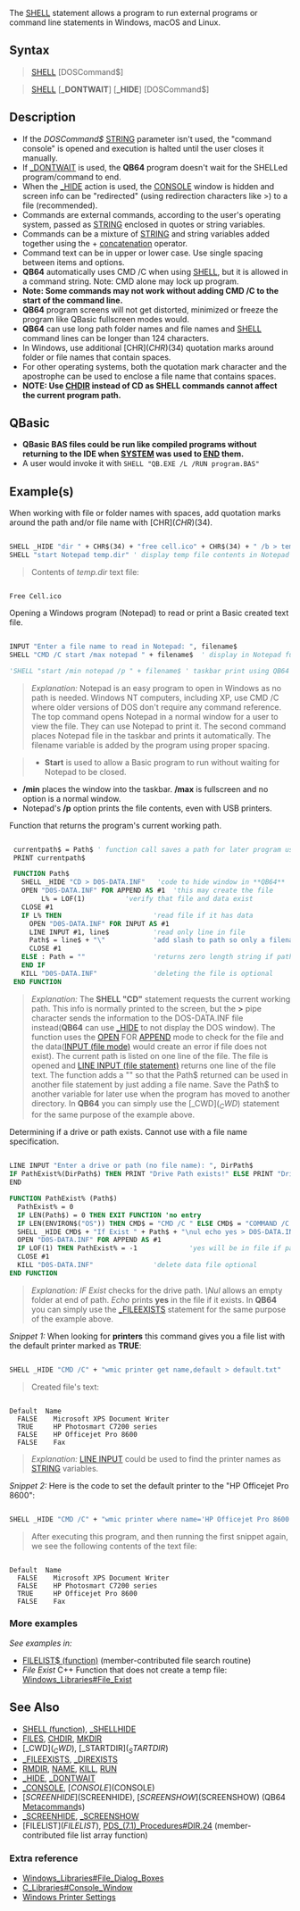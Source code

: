 The [SHELL](SHELL) statement allows a program to run external programs or command line statements in Windows, macOS and Linux.

## Syntax

>  [SHELL](SHELL) [DOSCommand$]

>  [SHELL](SHELL) [**_DONTWAIT**] [**_HIDE**] [DOSCommand$]

## Description

* If the *DOSCommand$* [STRING](STRING) parameter isn't used, the "command console" is opened and execution is halted until the user closes it manually.
* If [_DONTWAIT](_DONTWAIT) is used, the **QB64** program doesn't wait for the SHELLed program/command to end.
* When the [_HIDE](_HIDE) action is used, the [CONSOLE](CONSOLE) window is hidden and screen info can be "redirected" (using redirection characters like >) to a file (recommended).
* Commands are external commands, according to the user's operating system, passed as [STRING](STRING) enclosed in quotes or string variables.
* Commands can be a mixture of [STRING](STRING) and string variables added together using the + [concatenation](concatenation) operator.
* Command text can be in upper or lower case. Use single spacing between items and options.
* **QB64** automatically uses CMD /C when using [SHELL](SHELL), but it is allowed in a command string. Note: CMD alone may lock up program.
* **Note: Some commands may not work without adding CMD /C to the start of the command line.**
* **QB64** program screens will not get distorted, minimized or freeze the program like QBasic fullscreen modes would. 
* **QB64** can use long path folder names and file names and [SHELL](SHELL) command lines can be longer than 124 characters.
* In Windows, use additional [CHR$](CHR$)(34) quotation marks around folder or file names that contain spaces.
* For other operating systems, both the quotation mark character and the apostrophe can be used to enclose a file name that contains spaces.
* **NOTE: Use [CHDIR](CHDIR) instead of CD as SHELL commands cannot affect the current program path.**

## QBasic

* **QBasic BAS files could be run like compiled programs without returning to the IDE when [SYSTEM](SYSTEM) was used to [END](END) them.**
* A user would invoke it with `SHELL "QB.EXE /L /RUN program.BAS"`

## Example(s)

When working with file or folder names with spaces, add quotation marks around the path and/or file name with [CHR$](CHR$)(34).

```vb

SHELL _HIDE "dir " + CHR$(34) + "free cell.ico" + CHR$(34) + " /b > temp.dir" 
SHELL "start Notepad temp.dir" ' display temp file contents in Notepad window 

```

> Contents of *temp.dir* text file:

```text

Free Cell.ico

```

Opening a Windows program (Notepad) to read or print a Basic created text file.

```vb

INPUT "Enter a file name to read in Notepad: ", filename$
SHELL "CMD /C start /max notepad " + filename$  ' display in Notepad full screen in XP or NT   

'SHELL "start /min notepad /p " + filename$ ' taskbar print using QB64 CMD /C not necessary

```

> *Explanation:* Notepad is an easy program to open in Windows as no path is needed. Windows NT computers, including XP, use CMD /C where older versions of DOS don't require any command reference. The top command opens Notepad in a normal window for a user to view the file. They can use Notepad to print it. The second command places Notepad file in the taskbar and prints it automatically. The filename variable is added by the program using proper spacing. 

> * **Start** is used to allow a Basic program to run without waiting for Notepad to be closed.
  * **/min** places the window into the taskbar. **/max** is fullscreen and no option is a normal window.
  * Notepad's **/p** option prints the file contents, even with USB printers.

Function that returns the program's current working path.

```vb

 currentpath$ = Path$ ' function call saves a path for later program use
 PRINT currentpath$

 FUNCTION Path$   
   SHELL _HIDE "CD > D0S-DATA.INF"   'code to hide window in **QB64**
   OPEN "D0S-DATA.INF" FOR APPEND AS #1  'this may create the file
        L% = LOF(1)          'verify that file and data exist
   CLOSE #1   
   IF L% THEN                       'read file if it has data
     OPEN "D0S-DATA.INF" FOR INPUT AS #1
     LINE INPUT #1, line$           'read only line in file
     Path$ = line$ + "\"            'add slash to path so only a filename needs added later
     CLOSE #1
   ELSE : Path = ""                 'returns zero length string if path not found
   END IF
   KILL "D0S-DATA.INF"              'deleting the file is optional
 END FUNCTION 

```


> *Explanation:* The **SHELL "CD"** statement requests the current working path. This info is normally printed to the screen, but the **>** pipe character sends the information to the DOS-DATA.INF file instead(**QB64** can use [_HIDE](_HIDE) to not display the DOS window). The function uses the [OPEN](OPEN) FOR [APPEND](APPEND) mode to check for the file and the data([INPUT (file mode)](INPUT-(file-mode)) would create an error if file does not exist). The current path is listed on one line of the file. The file is opened and [LINE INPUT (file statement)](LINE-INPUT-(file-statement)) returns one line of the file text. The function adds a "\" so that the Path$ returned can be used in another file statement by just adding a file name. Save the Path$ to another variable for later use when the program has moved to another directory.
>  In **QB64** you can simply use the [_CWD$](_CWD$) statement for the same purpose of the example above.

Determining if a drive or path exists. Cannot use with a file name specification.

```vb

LINE INPUT "Enter a drive or path (no file name): ", DirPath$
IF PathExist%(DirPath$) THEN PRINT "Drive Path exists!" ELSE PRINT "Drive Path does not exist!"
END

FUNCTION PathExist% (Path$)
  PathExist% = 0
  IF LEN(Path$) = 0 THEN EXIT FUNCTION 'no entry
  IF LEN(ENVIRON$("OS")) THEN CMD$ = "CMD /C " ELSE CMD$ = "COMMAND /C "
  SHELL _HIDE CMD$ + "If Exist " + Path$ + "\nul echo yes > D0S-DATA.INF"
  OPEN "D0S-DATA.INF" FOR APPEND AS #1
  IF LOF(1) THEN PathExist% = -1             'yes will be in file if path exists
  CLOSE #1
  KILL "D0S-DATA.INF"               'delete data file optional
END FUNCTION 

```


> *Explanation: IF Exist* checks for the drive path. *\Nul* allows an empty folder at end of path. *Echo* prints **yes** in the file if it exists.
>  In **QB64** you can simply use the [_FILEEXISTS](_FILEEXISTS) statement for the same purpose of the example above.

*Snippet 1:* When looking for **printers** this command gives you a file list with the default printer marked as **TRUE**:

```vb

SHELL _HIDE "CMD /C" + "wmic printer get name,default > default.txt"

```

> Created file's text:

```text

Default  Name                           
  FALSE    Microsoft XPS Document Writer 
  TRUE     HP Photosmart C7200 series     
  FALSE    HP Officejet Pro 8600         
  FALSE    Fax

```

> *Explanation:* [LINE INPUT](LINE-INPUT) could be used to find the printer names as [STRING](STRING) variables.

*Snippet 2:* Here is the code to set the default printer to the "HP Officejet Pro 8600":

```vb

SHELL _HIDE "CMD /C" + "wmic printer where name='HP Officejet Pro 8600' call setdefaultprinter"

```

> After executing this program, and then running the first snippet again, we see the following contents of the text file:

```text

Default  Name 
  FALSE    Microsoft XPS Document Writer 
  FALSE    HP Photosmart C7200 series     
  TRUE     HP Officejet Pro 8600         
  FALSE    Fax

```

### More examples

*See examples in:*

* [FILELIST$ (function)](FILELIST$-(function)) (member-contributed file search routine)
* *File Exist* C++ Function that does not create a temp file: [Windows_Libraries#File_Exist](Windows-Libraries#File-Exist)

## See Also

* [SHELL (function)](SHELL-(function)), [_SHELLHIDE](_SHELLHIDE)
* [FILES](FILES), [CHDIR](CHDIR), [MKDIR](MKDIR)
* [_CWD$](_CWD$), [_STARTDIR$](_STARTDIR$)
* [_FILEEXISTS](_FILEEXISTS), [_DIREXISTS](_DIREXISTS)
* [RMDIR](RMDIR), [NAME](NAME), [KILL](KILL), [RUN](RUN)
* [_HIDE](_HIDE), [_DONTWAIT](_DONTWAIT)
* [_CONSOLE](_CONSOLE), [$CONSOLE]($CONSOLE)
* [$SCREENHIDE]($SCREENHIDE), [$SCREENSHOW]($SCREENSHOW) (QB64 [Metacommand](Metacommand)s)
* [_SCREENHIDE](_SCREENHIDE), [_SCREENSHOW](_SCREENSHOW)
* [FILELIST$](FILELIST$), [PDS_(7.1)_Procedures#DIR.24](PDS-(7.1)-Procedures#DIR.24) (member-contributed file list array function)

### Extra reference

* [Windows_Libraries#File_Dialog_Boxes](Windows-Libraries#File_Dialog_Boxes)
* [C_Libraries#Console_Window](C-Libraries#Console_Window)
* [Windows Printer Settings](Windows-Printer-Settings)
